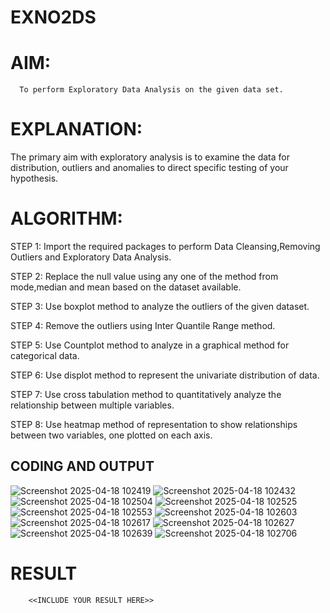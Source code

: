 # EXNO2DS
# AIM:
      To perform Exploratory Data Analysis on the given data set.
      
# EXPLANATION:
  The primary aim with exploratory analysis is to examine the data for distribution, outliers and anomalies to direct specific testing of your hypothesis.
  
# ALGORITHM:
STEP 1: Import the required packages to perform Data Cleansing,Removing Outliers and Exploratory Data Analysis.

STEP 2: Replace the null value using any one of the method from mode,median and mean based on the dataset available.

STEP 3: Use boxplot method to analyze the outliers of the given dataset.

STEP 4: Remove the outliers using Inter Quantile Range method.

STEP 5: Use Countplot method to analyze in a graphical method for categorical data.

STEP 6: Use displot method to represent the univariate distribution of data.

STEP 7: Use cross tabulation method to quantitatively analyze the relationship between multiple variables.

STEP 8: Use heatmap method of representation to show relationships between two variables, one plotted on each axis.


## CODING AND OUTPUT
![Screenshot 2025-04-18 102419](https://github.com/user-attachments/assets/ae8f83a7-e1cd-48f2-9f9c-b39b93484b4c)
![Screenshot 2025-04-18 102432](https://github.com/user-attachments/assets/f2065020-9128-4912-accf-2ec562c72605)
![Screenshot 2025-04-18 102504](https://github.com/user-attachments/assets/d1e1ae40-fae8-4224-8813-9e476198c194)
![Screenshot 2025-04-18 102525](https://github.com/user-attachments/assets/c5bbb285-d662-4fef-8ced-edd1e0309098)
![Screenshot 2025-04-18 102553](https://github.com/user-attachments/assets/04482e11-ec4c-40d9-bb86-3ad1c9c36ede)
![Screenshot 2025-04-18 102603](https://github.com/user-attachments/assets/c73b004e-a62f-4c73-aac0-a024520ebd20)
![Screenshot 2025-04-18 102617](https://github.com/user-attachments/assets/af46e489-518f-4250-91eb-79ee8abba8d7)
![Screenshot 2025-04-18 102627](https://github.com/user-attachments/assets/7978b8d3-38f5-4ff1-a052-92956a5d793a)
![Screenshot 2025-04-18 102639](https://github.com/user-attachments/assets/0bdb4a90-595b-4833-b8e1-96a4a58414c8)
![Screenshot 2025-04-18 102706](https://github.com/user-attachments/assets/7eabafb0-edfd-4701-9459-aa1b0f005ab7)

# RESULT
        <<INCLUDE YOUR RESULT HERE>>
